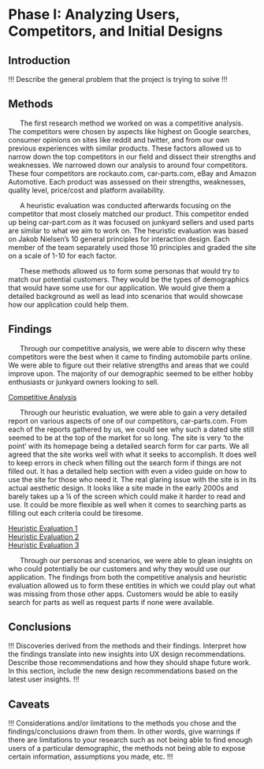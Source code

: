# Phase I: Analyzing Users, Competitors, and Initial Designs

## Introduction

!!! Describe the general problem that the project is trying to solve !!!

## Methods
&nbsp;&nbsp;&nbsp;&nbsp;&nbsp;&nbsp;The first research method we worked on was a competitive analysis. The competitors were chosen by aspects like highest on Google searches, consumer opinions on sites like reddit and twitter, and from our own previous experiences with similar products. These factors allowed us to narrow down the top competitors in our field and dissect their strengths and weaknesses. We narrowed down our analysis to around four competitors. These four competitors are rockauto.com, car-parts.com, eBay and Amazon Automotive. Each product was assessed on their strengths, weaknesses, quality level, price/cost and platform availability.  
  
&nbsp;&nbsp;&nbsp;&nbsp;&nbsp;&nbsp;A heuristic evaluation was conducted afterwards focusing on the competitor that most closely matched our product. This competitor ended up being car-part.com as it was focused on junkyard sellers and used parts are similar to what we aim to work on. The heuristic evaluation was based on Jakob Nielsen’s 10 general principles for interaction design. Each member of the team separately used those 10 principles and graded the site on a scale of 1-10 for each factor.  
  
&nbsp;&nbsp;&nbsp;&nbsp;&nbsp;&nbsp;These methods allowed us to form some personas that would try to match our potential customers. They would be the types of demographics that would have some use for our application. We would give them a detailed background as well as lead into scenarios that would showcase how our application could help them.  
   
## Findings  
&nbsp;&nbsp;&nbsp;&nbsp;&nbsp;&nbsp;Through our competitive analysis, we were able to discern why these competitors were the best when it came to finding automobile parts online. We were able to figure out their relative strengths and areas that we could improve upon. The majority of our demographic seemed to be either hobby enthusiasts or junkyard owners looking to sell.  
  
[Competitive Analysis](https://github.com/ChicoState/ux-autoscrap/blob/main/phaseI/CompetitiveAnalysis.pdf)
    
&nbsp;&nbsp;&nbsp;&nbsp;&nbsp;&nbsp;Through our heuristic evaluation, we were able to gain a very detailed report on various aspects of one of our competitors, car-parts.com. From each of the reports gathered by us, we could see why such a dated site still seemed to be at the top of the market for so long. The site is very ‘to the point’ with its homepage being a detailed search form for car parts. We all agreed that the site works well with what it seeks to accomplish. It does well to keep errors in check when filling out the search form if things are not filled out. It has a detailed help section with even a video guide on how to use the site for those who need it. The real glaring issue with the site is in its actual aesthetic design. It looks like a site made in the early 2000s and barely takes up a ¼ of the screen which could make it harder to read and use. It could be more flexible as well when it comes to searching parts as filling out each criteria could be tiresome.  
  
[Heuristic Evaluation 1](https://github.com/ChicoState/ux-autoscrap/files/14465388/HE1.pdf)  
[Heuristic Evaluation 2](https://github.com/ChicoState/ux-autoscrap/files/14466413/AUTOSCRAP.pdf)  
[Heuristic Evaluation 3](https://github.com/ChicoState/ux-autoscrap/files/14466772/HE3.pdf)  
  
&nbsp;&nbsp;&nbsp;&nbsp;&nbsp;&nbsp;Through our personas and scenarios, we were able to glean insights on who could potentially be our customers and why they would use our application. The findings from both the competitive analysis and heuristic evaluation allowed us to form these entities in which we could play out what was missing from those other apps. Customers would be able to easily search for parts as well as request parts if none were available.  

## Conclusions

!!! Discoveries derived from the methods and their findings. Interpret how the findings translate into new insights into UX design recommendations. Describe those recommendations and how they should shape future work. In this section, include the new design recommendations based on the latest user insights. !!!

## Caveats

!!! Considerations and/or limitations to the methods you chose and the findings/conclusions drawn from them. In other words, give warnings if there are limitations to your research such as not being able to find enough users of a particular demographic, the methods not being able to expose certain information, assumptions you made, etc. !!!
